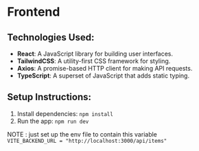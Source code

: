 # Frontend

## Technologies Used:
- **React**: A JavaScript library for building user interfaces.
- **TailwindCSS**: A utility-first CSS framework for styling.
- **Axios**: A promise-based HTTP client for making API requests.
- **TypeScript**: A superset of JavaScript that adds static typing.

## Setup Instructions:
1. Install dependencies: `npm install`
2. Run the app: `npm run dev`

NOTE : just set up the env file to contain this variable <br>
```VITE_BACKEND_URL = "http://localhost:3000/api/items"```